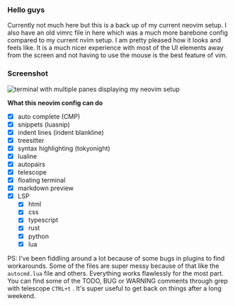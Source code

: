 ### Hello guys

Currently not much here but this is a back up of my current neovim setup. I also
have an old vimrc file in here which was a much more barebone config compared to
my current nvim setup. I am pretty pleased how it looks and feels like. It is a
much nicer experience with most of the UI elements away from the screen and not
having to use the mouse is the best feature of vim. 

### Screenshot

![terminal with multiple panes displaying my neovim setup](../dotfiles/src/img/nvim_setup.png "setup") 


**What this neovim config can do**
- [X] auto complete (CMP)
- [X] snippets (luasnip)
- [X] indent lines (indent blankline)
- [X] treesitter
- [X] syntax highlighting (tokyonight)
- [X] lualine
- [X] autopairs
- [X] telescope
- [X] floating terminal
- [X] markdown preview
- [X] LSP
    - [X] html
    - [X] css
    - [X] typescript
    - [X] rust
    - [X] python
    - [X] lua

PS: I've been fiddling around a lot because of some bugs in plugins to find
workarounds. Some of the files are super messy because of that like the `autocmd.lua` file
and others. Everything works flawlessly for the most part. You can find some of
the TODO, BUG or WARNING comments through grep with telescope `CTRL+t` . It's super useful to get
back on things after a long weekend. 
